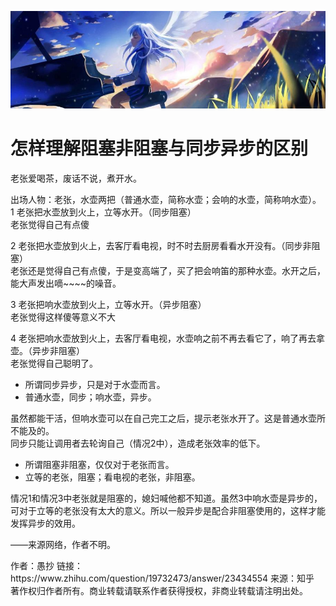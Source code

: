[![header](../../../assets/header25.jpg)](https://yuenshome.github.io)

# 怎样理解阻塞非阻塞与同步异步的区别

<div>
<div>

老张爱喝茶，废话不说，煮开水。

出场人物：老张，水壶两把（普通水壶，简称水壶；会响的水壶，简称响水壶）。
1 老张把水壶放到火上，立等水开。（同步阻塞）  
老张觉得自己有点傻

2 老张把水壶放到火上，去客厅看电视，时不时去厨房看看水开没有。（同步非阻塞）  
老张还是觉得自己有点傻，于是变高端了，买了把会响笛的那种水壶。水开之后，能大声发出嘀~~~~的噪音。

3 老张把响水壶放到火上，立等水开。（异步阻塞）  
老张觉得这样傻等意义不大

4 老张把响水壶放到火上，去客厅看电视，水壶响之前不再去看它了，响了再去拿壶。（异步非阻塞）  
老张觉得自己聪明了。

- 所谓同步异步，只是对于水壶而言。  
- 普通水壶，同步；响水壶，异步。 

虽然都能干活，但响水壶可以在自己完工之后，提示老张水开了。这是普通水壶所不能及的。  
同步只能让调用者去轮询自己（情况2中），造成老张效率的低下。  

- 所谓阻塞非阻塞，仅仅对于老张而言。  
- 立等的老张，阻塞；看电视的老张，非阻塞。  

情况1和情况3中老张就是阻塞的，媳妇喊他都不知道。虽然3中响水壶是异步的，可对于立等的老张没有太大的意义。所以一般异步是配合非阻塞使用的，这样才能发挥异步的效用。

——来源网络，作者不明。

</div>
作者：愚抄
链接：https://www.zhihu.com/question/19732473/answer/23434554
来源：知乎
著作权归作者所有。商业转载请联系作者获得授权，非商业转载请注明出处。

</div>
